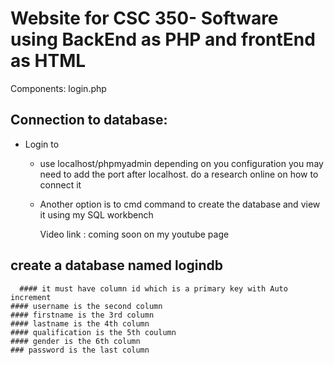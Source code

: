 # Website for CSC 350- Software using BackEnd as PHP and frontEnd as HTML
Components: 
     login.php
## Connection to database:

   * Login to 
     -  use localhost/phpmyadmin 
      depending on you configuration you may need to add the port after localhost.
      do a research online on how to connect it 
      
     - Another option is to cmd command to create the database and view it using my SQL workbench 

       Video link : coming soon on my youtube page 

   ## create a database named logindb
      #### it must have column id which is a primary key with Auto increment
    #### username is the second column 
    #### firstname is the 3rd column 
    #### lastname is the 4th column 
    #### qualification is the 5th coulumn
    #### gender is the 6th column 
    ### password is the last column 
